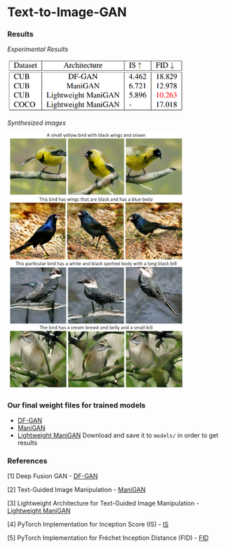 # Text-to-Image-GAN

### Results
*Experimental Results*

<img src="images/results.png" width="400">

*Synthesized images*

<img src="images/images.png" width="400">

### Our final weight files for trained models 
- [DF-GAN](https://drive.google.com/file/d/17iSeUJZVGyLwqkwKOCLtKOH76fNjRf5P/view?usp=sharing)
- [ManiGAN](https://drive.google.com/file/d/1qMNtmqAqFt2aNzWOY2CyK_MRtcjNCDvS/view?usp=sharing)
- [Lightweight ManiGAN](https://drive.google.com/file/d/1QhPx2GZmIUU17Nc6NY8e9jEATcM9ow1r/view?usp=sharing)
Download and save it to `models/` in order to get results

### References
[1] Deep Fusion GAN - [DF-GAN](https://arxiv.org/abs/2008.05865)

[2] Text-Guided Image Manipulation - [ManiGAN](https://arxiv.org/abs/1912.06203)

[3] Lightweight Architecture for Text-Guided Image Manipulation - [Lightweight ManiGAN](https://arxiv.org/abs/2010.12136)

[4] PyTorch Implementation for Inception Score (IS) - [IS](https://github.com/sbarratt/inception-score-pytorch) 

[5] PyTorch Implementation for Fréchet Inception Distance (FID) - [FID](https://github.com/mseitzer/pytorch-fid) 
